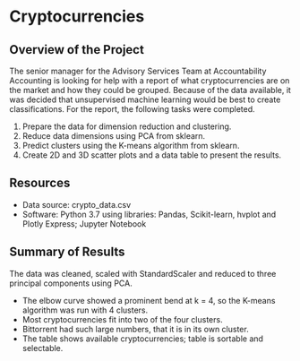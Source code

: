 # Cryptocurrencies

## Overview of the Project
The senior manager for the Advisory Services Team at Accountability Accounting is looking for help with a report of what cryptocurrencies are on the market and how they could be grouped. Because of the data available, it was decided that unsupervised machine learning would be best to create classifications. For the report, the following tasks were completed.

1. Prepare the data for dimension reduction and clustering.
2. Reduce data dimensions using PCA from sklearn.
3. Predict clusters using the K-means algorithm from sklearn.
4. Create 2D and 3D scatter plots and a data table to present the results.

## Resources
- Data source: crypto_data.csv
- Software: Python 3.7 using libraries: Pandas, Scikit-learn, hvplot and Plotly Express; Jupyter Notebook

## Summary of Results
The data was cleaned, scaled with StandardScaler and reduced to three principal components using PCA.
- The elbow curve showed a prominent bend at k = 4, so the K-means algorithm was run with 4 clusters.
- Most cryptocurrencies fit into two of the four clusters.
- Bittorrent had such large numbers, that it is in its own cluster.
- The table shows available cryptocurrencies; table is sortable and selectable.
